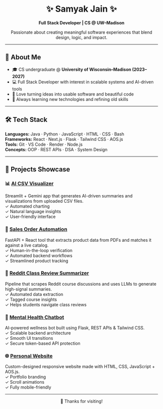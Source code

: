 <h1 align="center">✨ Samyak Jain ✨</h1>
<p align="center"><strong>Full Stack Developer | CS @ UW–Madison</strong></p>
<p align="center">Passionate about creating meaningful software experiences that blend design, logic, and impact.</p>

---

## 🚀 About Me

- 🎓 CS undergraduate @ **University of Wisconsin–Madison (2023–2027)**
- 💻 Full Stack Developer with interest in scalable systems and AI-driven tools
- 🧠 Love turning ideas into usable software and beautiful code
- 🌱 Always learning new technologies and refining old skills

---

## 🛠 Tech Stack

**Languages:** Java · Python · JavaScript · HTML · CSS · Bash  
**Frameworks:** React · Next.js · Flask · Tailwind CSS · AOS.js  
**Tools:** Git · VS Code · Render · Node.js  
**Concepts:** OOP · REST APIs · DSA · System Design

---

## 🌟 Projects Showcase
### 📊 <a href=https://github.com/samyakjain-1/csv-viz>AI CSV Visualizer</a>
Streamlit + Gemini app that generates AI-driven summaries and visualizations from uploaded CSV files.  
✓ Automated charting  
✓ Natural language insights  
✓ User-friendly interface

### 📄 <a href=https://github.com/samyakjain-1/sales-order-automation>Sales Order Automation</a>
FastAPI + React tool that extracts product data from PDFs and matches it against a live catalog.  
✓ Human-in-the-loop verification  
✓ Automated backend workflows  
✓ Streamlined product tracking

### 📝 <a href=https://courseinsight.vercel.app>Reddit Class Review Summarizer</a>
Pipeline that scrapes Reddit course discussions and uses LLMs to generate high-signal summaries.  
✓ Automated data extraction  
✓ Tagged course insights  
✓ Helps students navigate class reviews

### 🧠 <a href=https://github.com/samyakjain-1/chatbot>Mental Health Chatbot<a>
AI-powered wellness bot built using Flask, REST APIs & Tailwind CSS.  
✓ Scalable backend architecture  
✓ Smooth UI transitions  
✓ Secure token-based API protection

### 🌐 <a href=https://github.com/samyakjain-1/react-website>Personal Website<a>
Custom-designed responsive website made with HTML, CSS, JavaScript + AOS.js.  
✓ Portfolio branding  
✓ Scroll animations  
✓ Fully mobile-friendly


---

<p align="center">🚀 Thanks for visiting!</p>
